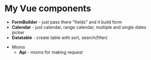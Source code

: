 # My Vue components
+ **FormBuilder** - just pass there "fields" and it build form 
+ **Calendar** - just calendar, range calendar, multiple and single dates picker
+ **Datatable** - create table with sort, search(filter)

* Mixins
  + **Api** - mixins for making request
